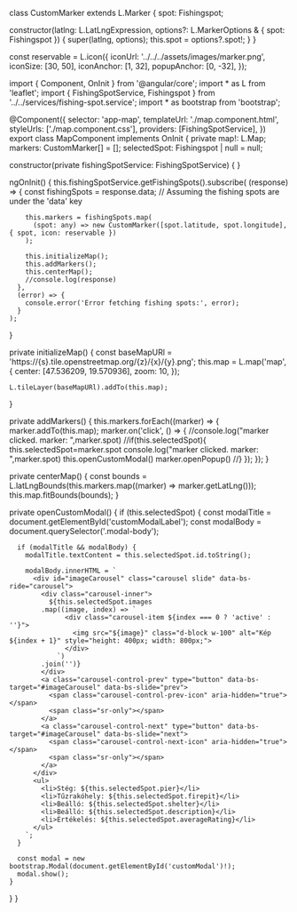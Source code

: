 class CustomMarker extends L.Marker {
  spot: Fishingspot;

  constructor(latlng: L.LatLngExpression, options?: L.MarkerOptions & { spot: Fishingspot }) {
    super(latlng, options);
    this.spot = options?.spot!;
  }
}

const reservable = L.icon({
  iconUrl: '../../../assets/images/marker.png',
  iconSize: [30, 50],
  iconAnchor: [1, 32],
  popupAnchor: [0, -32],
});

import { Component, OnInit } from '@angular/core';
import * as L from 'leaflet';
import { FishingSpotService, Fishingspot } from '../../services/fishing-spot.service';
import * as bootstrap from 'bootstrap';

@Component({
  selector: 'app-map',
  templateUrl: './map.component.html',
  styleUrls: ['./map.component.css'],
  providers: [FishingSpotService],
})
export class MapComponent implements OnInit {
  private map!: L.Map;
  markers: CustomMarker[] = [];
  selectedSpot: Fishingspot | null = null;

  constructor(private fishingSpotService: FishingSpotService) { }

  ngOnInit() {
    this.fishingSpotService.getFishingSpots().subscribe(
      (response) => {
        const fishingSpots = response.data; // Assuming the fishing spots are under the 'data' key

        this.markers = fishingSpots.map(
          (spot: any) => new CustomMarker([spot.latitude, spot.longitude], { spot, icon: reservable })
        );

        this.initializeMap();
        this.addMarkers();
        this.centerMap();
        //console.log(response)
      },
      (error) => {
        console.error('Error fetching fishing spots:', error);
      }
    );
  }



  private initializeMap() {
    const baseMapURl = 'https://{s}.tile.openstreetmap.org/{z}/{x}/{y}.png';
    this.map = L.map('map', {
      center: [47.536209, 19.570936],
      zoom: 10,
    });

    L.tileLayer(baseMapURl).addTo(this.map);
  }

  private addMarkers() {
    this.markers.forEach((marker) => {
      marker.addTo(this.map);
      marker.on('click', () => {
        //console.log("marker clicked. marker: ",marker.spot)
        //if(this.selectedSpot){
          this.selectedSpot=marker.spot
          console.log("marker clicked. marker: ",marker.spot)
          this.openCustomModal()
          marker.openPopup()
        //}
      });
    });
  }

  private centerMap() {
    const bounds = L.latLngBounds(this.markers.map((marker) => marker.getLatLng()));
    this.map.fitBounds(bounds);
  }

  private openCustomModal() {
    if (this.selectedSpot) {
      const modalTitle = document.getElementById('customModalLabel');
      const modalBody = document.querySelector('.modal-body');

      if (modalTitle && modalBody) {
        modalTitle.textContent = this.selectedSpot.id.toString();

        modalBody.innerHTML = `
          <div id="imageCarousel" class="carousel slide" data-bs-ride="carousel">
            <div class="carousel-inner">
              ${this.selectedSpot.images
            .map((image, index) => `
                  <div class="carousel-item ${index === 0 ? 'active' : ''}">
                    <img src="${image}" class="d-block w-100" alt="Kép ${index + 1}" style="height: 400px; width: 800px;">
                  </div>
                `)
            .join('')}
            </div>
            <a class="carousel-control-prev" type="button" data-bs-target="#imageCarousel" data-bs-slide="prev">
              <span class="carousel-control-prev-icon" aria-hidden="true"></span>
              <span class="sr-only"></span>
            </a>
            <a class="carousel-control-next" type="button" data-bs-target="#imageCarousel" data-bs-slide="next">
              <span class="carousel-control-next-icon" aria-hidden="true"></span>
              <span class="sr-only"></span>
            </a>
          </div>
          <ul>
            <li>Stég: ${this.selectedSpot.pier}</li>
            <li>Tűzrakóhely: ${this.selectedSpot.firepit}</li>
            <li>Beálló: ${this.selectedSpot.shelter}</li>
            <li>Beálló: ${this.selectedSpot.description}</li>
            <li>Értékelés: ${this.selectedSpot.averageRating}</li>
          </ul>
        `;
      }

      const modal = new bootstrap.Modal(document.getElementById('customModal')!);
      modal.show();
    }
  }
}
